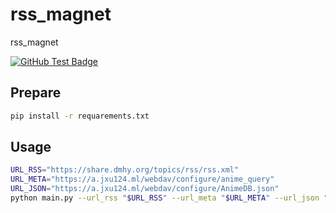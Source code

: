 # rss_magnet
rss_magnet

[![GitHub Test Badge][1]][2]

[1]: https://github.com/jxu124/rss_magnet/workflows/DMHY_UPDATE/badge.svg "GitHub Test Badge"
[2]: https://github.com/jxu124/rss_magnet/actions "GitHub Actions Page"

## Prepare

```bash
pip install -r requarements.txt
```

## Usage

```bash
URL_RSS="https://share.dmhy.org/topics/rss/rss.xml"
URL_META="https://a.jxu124.ml/webdav/configure/anime_query"
URL_JSON="https://a.jxu124.ml/webdav/configure/AnimeDB.json"
python main.py --url_rss "$URL_RSS" --url_meta "$URL_META" --url_json "$URL_JSON" --username admin --password 123456
```
